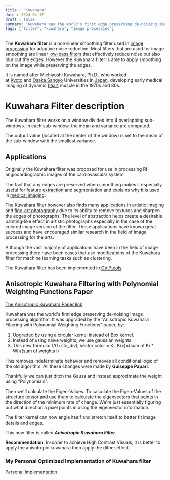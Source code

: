 ```yaml
---
title : "Kuwahara"
date : 2024-04-17
draft : false
summary: "Kuwahara was the world's first edge preserving de-noising image processing algorithm."
tags: ["filter", "kuwahara", "image processing"]
---
```


The **Kuwahara filter** is a non-linear smoothing filter used in [image processing](https://en.wikipedia.org/wiki/Image_processing "Image processing") for adaptive noise reduction. Most filters that are used for image smoothing are linear [low-pass filters](https://en.wikipedia.org/wiki/Low-pass_filters "Low-pass filters") that effectively reduce noise but also blur out the edges. However the Kuwahara filter is able to apply smoothing on the image while preserving the edges.

It is named after Michiyoshi Kuwahara, Ph.D., who worked at [Kyoto](https://en.wikipedia.org/wiki/Kyoto_University "Kyoto University") and [Osaka Sangyo](https://en.wikipedia.org/wiki/Osaka_Sangyo_University "Osaka Sangyo University") Universities in [Japan](https://en.wikipedia.org/wiki/Japan "Japan"), developing early medical imaging of dynamic [heart](https://en.wikipedia.org/wiki/Heart "Heart") muscle in the 1970s and 80s.

# Kuwahara Filter description

The Kuwahara filter works on a window divided into 4 overlapping sub-windows.
In each sub-window, the mean and variance are computed.

The output value (located at the center of the window) is set to the mean of the sub-window with the smallest variance.

## Applications

Originally the Kuwahara filter was proposed for use in processing RI-angiocardiographic images of the cardiovascular system.

The fact that any edges are preserved when smoothing makes it especially useful for [feature extraction](https://en.wikipedia.org/wiki/Feature_extraction "Feature extraction") and segmentation and explains why it is used in [medical imaging](https://en.wikipedia.org/wiki/Medical_imaging "Medical imaging").

The Kuwahara filter however also finds many applications in artistic imaging and [fine-art photography](https://en.wikipedia.org/wiki/Fine-art_photography "Fine-art photography") due to its ability to remove textures and sharpen the edges of photographs. The level of abstraction helps create a desirable painting-like effect in artistic photographs especially in the case of the colored image version of the filter. These applications have known great success and have encouraged similar research in the field of image processing for the arts.

Although the vast majority of applications have been in the field of image processing there have been cases that use modifications of the Kuwahara filter for machine learning tasks such as clustering.

The Kuwahara filter has been implemented in [CVIPtools](https://en.wikipedia.org/wiki/CVIPtools "CVIPtools").

## Anisotropic Kuwahara Filtering with Polynomial Weighting Functions Paper

[The Anisotropic Kuwahara Paper link](https://hpi.de/doellner/publications/Document/import_cgs/jkyprian-tpcg2010.pdf/37b866dfd42ffbe9f4de4322211d9154.html?tx_extbibsonomycsl_publicationlist%5Baction%5D=download&cHash=0c0ccc92ae0942ab17477ef444e24d1a)

Kuwahara was the world's first edge preserving de-noising image processing algorithm.
It was upgraded by the "Anisotropic Kuwahara Filtering with Polynomial Weighting Functions" paper, by:

1. Upgraded by using a circular kernel instead of Box kernel.
2. Instead of using naive weights, we use gaussian weights.
3. This new formula:
1/(1+std_div), sector color = Ki, K(x)=(sum of Ki * Wi)/(sum of weights i)

This removes indeterminate behavior and removes all conditional logic of the old algorithm.
All these changes were made by **Guiseppe Papari**.

Thankfully we can just ditch the Gauss and instead approximate the weight using "Polynomials".

Then we'll calculate the Eigen-Values.
To calculate the Eigen-Values of the structure tensor and use them to calculate the eigenvectors that points in the direction of the minimum rate of change.
We're just essentially figuring out what direction a pixel points in using the eigenvector information.

The filter kernel can now angle itself and stretch itself to better fit image details and edges.

This new filter is called ***Anisotropic Kuwahara Filter***.

**Recommendation**:
In-order to achieve High Contrast Visuals, it is better to apply the anisotropic kuwahara then apply the dither effect.

### My Personal Optimized Implementation of Kuwahara filter

[Personal Implementation](https://github.com/AestheticVoyager/kuwahara-filter)

